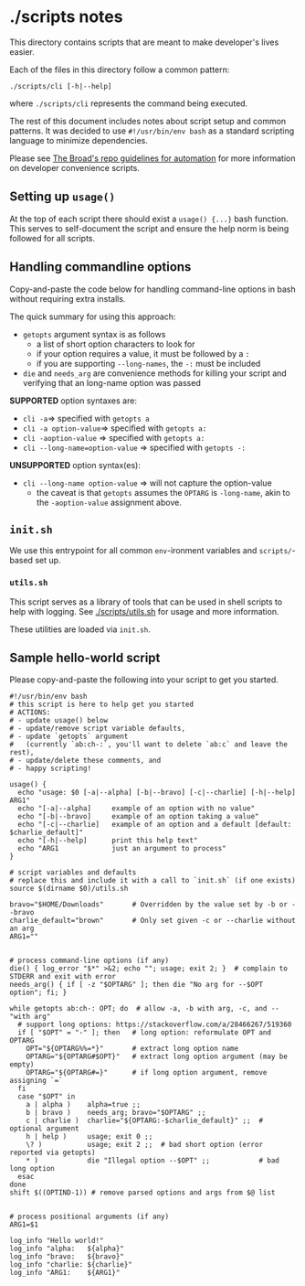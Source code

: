# ./scripts notes

This directory contains scripts that are meant to make developer's lives easier.

Each of the files in this directory follow a common pattern:

```shell
./scripts/cli [-h|--help]
```

where `./scripts/cli` represents the command being executed.

The rest of this document includes notes about script setup and common patterns.
It was decided to use `#!/usr/bin/env bash` as a standard scripting language to minimize
dependencies.

Please see
[The Broad's repo guidelines for automation](https://broadworkbench.atlassian.net/wiki/spaces/TLR/pages/2952298505/GitHub+Repo+Standards#Repository-automation-standards)
for more information on developer convenience scripts.

## Setting up `usage()`

At the top of each script there should exist a `usage() {...}` bash function.
This serves to self-document the script and ensure the help norm is being followed for all scripts.

## Handling commandline options

Copy-and-paste the code below for handling command-line options in bash
without requiring extra installs.

The quick summary for using this approach:

- `getopts` argument syntax is as follows
  - a list of short option characters to look for
  - if your option requires a value, it must be followed by a `:`
  - if you are supporting `--long-names`, the `-:` must be included
- `die` and `needs_arg` are convenience methods for killing your script and verifying that an
  long-name option was passed

**SUPPORTED** option syntaxes are:

- `cli -a`=> specified with `getopts a`
- `cli -a option-value`=> specified with `getopts a:`
- `cli -aoption-value` => specified with `getopts a:`
- `cli --long-name=option-value` => specified with `getopts -:`

**UNSUPPORTED** option syntax(es):

- `cli --long-name option-value` => will not capture the option-value
  - the caveat is that `getopts` assumes the `OPTARG` is `-long-name`,
    akin to the `-aoption-value` assignment above.

## `init.sh`

We use this entrypoint for all common `env`-ironment variables and `scripts/`-based set up.

### `utils.sh`

This script serves as a library of tools that can be used in shell scripts to help with logging.
See [./scripts/utils.sh](./utils.sh) for usage and more information.

These utilities are loaded via `init.sh`.



## Sample hello-world script

Please copy-and-paste the following into your script to get you started.

```shell
#!/usr/bin/env bash
# this script is here to help get you started
# ACTIONS:
# - update usage() below
# - update/remove script variable defaults,
# - update `getopts` argument
#   (currently `ab:ch-:`, you'll want to delete `ab:c` and leave the rest),
# - update/delete these comments, and
# - happy scripting!

usage() {
  echo "usage: $0 [-a|--alpha] [-b|--bravo] [-c|--charlie] [-h|--help] ARG1"
  echo "[-a|--alpha]     example of an option with no value"
  echo "[-b|--bravo]     example of an option taking a value"
  echo "[-c|--charlie]   example of an option and a default [default: $charlie_default]"
  echo "[-h|--help]      print this help text"
  echo "ARG1             just an argument to process"
}

# script variables and defaults
# replace this and include it with a call to `init.sh` (if one exists)
source $(dirname $0)/utils.sh

bravo="$HOME/Downloads"       # Overridden by the value set by -b or --bravo
charlie_default="brown"       # Only set given -c or --charlie without an arg
ARG1=""


# process command-line options (if any)
die() { log_error "$*" >&2; echo ""; usage; exit 2; }  # complain to STDERR and exit with error
needs_arg() { if [ -z "$OPTARG" ]; then die "No arg for --$OPT option"; fi; }

while getopts ab:ch-: OPT; do  # allow -a, -b with arg, -c, and -- "with arg"
  # support long options: https://stackoverflow.com/a/28466267/519360
  if [ "$OPT" = "-" ]; then   # long option: reformulate OPT and OPTARG
    OPT="${OPTARG%%=*}"       # extract long option name
    OPTARG="${OPTARG#$OPT}"   # extract long option argument (may be empty)
    OPTARG="${OPTARG#=}"      # if long option argument, remove assigning `=`
  fi
  case "$OPT" in
    a | alpha )    alpha=true ;;
    b | bravo )    needs_arg; bravo="$OPTARG" ;;
    c | charlie )  charlie="${OPTARG:-$charlie_default}" ;;  # optional argument
    h | help )     usage; exit 0 ;;
    \? )           usage; exit 2 ;;  # bad short option (error reported via getopts)
    * )            die "Illegal option --$OPT" ;;            # bad long option
  esac
done
shift $((OPTIND-1)) # remove parsed options and args from $@ list


# process positional arguments (if any)
ARG1=$1

log_info "Hello world!"
log_info "alpha:   ${alpha}"
log_info "bravo:   ${bravo}"
log_info "charlie: ${charlie}"
log_info "ARG1:    ${ARG1}"
```
